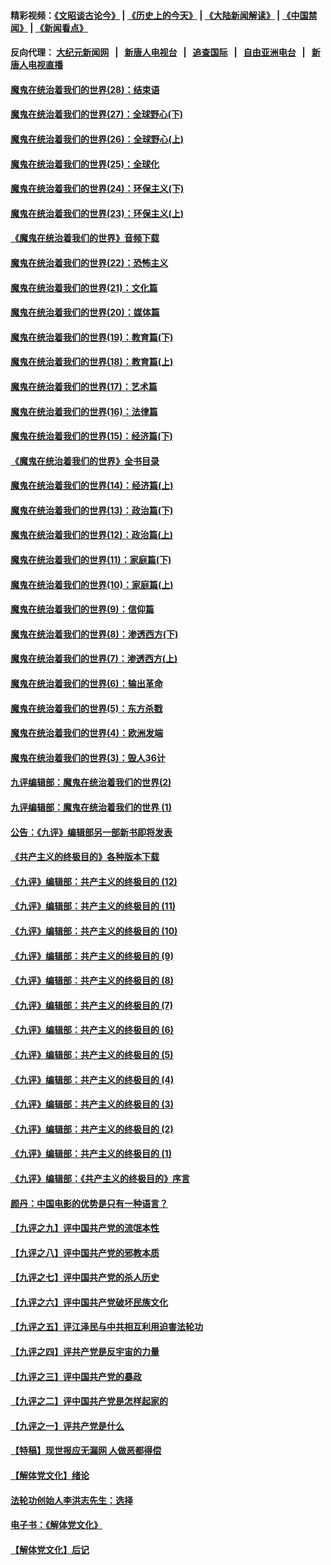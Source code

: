#### 精彩视频：[《文昭谈古论今》](http://95.179.137.68/wenzhao) | [《历史上的今天》](http://95.179.137.68/today-in-history) | [《大陆新闻解读》](http://95.179.137.68/ntdtv-comedy) | [《中国禁闻》](http://95.179.137.68/ntdtv-news) | [《新闻看点》](http://95.179.137.68/news-insight) 

 #### 反向代理： [大纪元新闻网](http://95.179.137.68:10080/) &nbsp;&nbsp;|&nbsp;&nbsp; [新唐人电视台](http://95.179.137.68:8000/) &nbsp;&nbsp;|&nbsp;&nbsp; [追查国际](http://95.179.137.68:10010/) &nbsp;&nbsp;|&nbsp;&nbsp; [自由亚洲电台](http://95.179.137.68:9800/) &nbsp;&nbsp;|&nbsp;&nbsp; [新唐人电视直播](http://95.179.137.68/) 

#### [魔鬼在统治着我们的世界(28)：结束语](../pages/nsc422/n10936246.md?t=02170337) 

#### [魔鬼在统治着我们的世界(27)：全球野心(下)](../pages/nsc422/n10928319.md?t=02170337) 

#### [魔鬼在统治着我们的世界(26)：全球野心(上)](../pages/nsc422/n10900318.md?t=02170337) 

#### [魔鬼在统治着我们的世界(25)：全球化](../pages/nsc422/n10788205.md?t=02170337) 

#### [魔鬼在统治着我们的世界(24)：环保主义(下)](../pages/nsc422/n10695307.md?t=02170337) 

#### [魔鬼在统治着我们的世界(23)：环保主义(上)](../pages/nsc422/n10688613.md?t=02170337) 

#### [《魔鬼在统治着我们的世界》音频下载](../pages/nsc422/n10635553.md?t=02170337) 

#### [魔鬼在统治着我们的世界(22)：恐怖主义](../pages/nsc422/n10614727.md?t=02170337) 

#### [魔鬼在统治着我们的世界(21)：文化篇](../pages/nsc422/n10597706.md?t=02170337) 

#### [魔鬼在统治着我们的世界(20)：媒体篇](../pages/nsc422/n10586579.md?t=02170337) 

#### [魔鬼在统治着我们的世界(19)：教育篇(下)](../pages/nsc422/n10564808.md?t=02170337) 

#### [魔鬼在统治着我们的世界(18)：教育篇(上)](../pages/nsc422/n10526970.md?t=02170337) 

#### [魔鬼在统治着我们的世界(17)：艺术篇](../pages/nsc422/n10499093.md?t=02170337) 

#### [魔鬼在统治着我们的世界(16)：法律篇](../pages/nsc422/n10485969.md?t=02170337) 

#### [魔鬼在统治着我们的世界(15)：经济篇(下)](../pages/nsc422/n10469975.md?t=02170337) 

#### [《魔鬼在统治着我们的世界》全书目录](../pages/nsc422/n10464261.md?t=02170337) 

#### [魔鬼在统治着我们的世界(14)：经济篇(上)](../pages/nsc422/n10457370.md?t=02170337) 

#### [魔鬼在统治着我们的世界(13)：政治篇(下)](../pages/nsc422/n10448270.md?t=02170337) 

#### [魔鬼在统治着我们的世界(12)：政治篇(上)](../pages/nsc422/n10444576.md?t=02170337) 

#### [魔鬼在统治着我们的世界(11)：家庭篇(下)](../pages/nsc422/n10440961.md?t=02170337) 

#### [魔鬼在统治着我们的世界(10)：家庭篇(上)](../pages/nsc422/n10435448.md?t=02170337) 

#### [魔鬼在统治着我们的世界(9)：信仰篇](../pages/nsc422/n10432159.md?t=02170337) 

#### [魔鬼在统治着我们的世界(8)：渗透西方(下)](../pages/nsc422/n10429603.md?t=02170337) 

#### [魔鬼在统治着我们的世界(7)：渗透西方(上)](../pages/nsc422/n10426013.md?t=02170337) 

#### [魔鬼在统治着我们的世界(6)：输出革命](../pages/nsc422/n10421536.md?t=02170337) 

#### [魔鬼在统治着我们的世界(5)：东方杀戮](../pages/nsc422/n10417707.md?t=02170337) 

#### [魔鬼在统治着我们的世界(4)：欧洲发端](../pages/nsc422/n10414890.md?t=02170337) 

#### [魔鬼在统治着我们的世界(3)：毁人36计](../pages/nsc422/n10411583.md?t=02170337) 

#### [九评编辑部：魔鬼在统治着我们的世界(2)](../pages/nsc422/n10410036.md?t=02170337) 

#### [九评编辑部：魔鬼在统治着我们的世界 (1)](../pages/nsc422/n10406825.md?t=02170337) 

#### [公告：《九评》编辑部另一部新书即将发表](../pages/nsc422/n10405104.md?t=02170337) 

#### [《共产主义的终极目的》各种版本下载](../pages/nsc422/n10022138.md?t=02170337) 

#### [《九评》编辑部：共产主义的终极目的 (12)](../pages/nsc422/n9933272.md?t=02170337) 

#### [《九评》编辑部：共产主义的终极目的 (11)](../pages/nsc422/n9924973.md?t=02170337) 

#### [《九评》编辑部：共产主义的终极目的 (10)](../pages/nsc422/n9920883.md?t=02170337) 

#### [《九评》编辑部：共产主义的终极目的 (9)](../pages/nsc422/n9916363.md?t=02170337) 

#### [《九评》编辑部：共产主义的终极目的 (8)](../pages/nsc422/n9912488.md?t=02170337) 

#### [《九评》编辑部：共产主义的终极目的 (7)](../pages/nsc422/n9901176.md?t=02170337) 

#### [《九评》编辑部：共产主义的终极目的 (6)](../pages/nsc422/n9899359.md?t=02170337) 

#### [《九评》编辑部：共产主义的终极目的 (5)](../pages/nsc422/n9893174.md?t=02170337) 

#### [《九评》编辑部：共产主义的终极目的 (4)](../pages/nsc422/n9891246.md?t=02170337) 

#### [《九评》编辑部：共产主义的终极目的 (3)](../pages/nsc422/n9879879.md?t=02170337) 

#### [《九评》编辑部：共产主义的终极目的 (2)](../pages/nsc422/n9876205.md?t=02170337) 

#### [《九评》编辑部：共产主义的终极目的 (1)](../pages/nsc422/n9865857.md?t=02170337) 

#### [《九评》编辑部：《共产主义的终极目的》序言](../pages/nsc422/n9862666.md?t=02170337) 

#### [颜丹：中国电影的优势是只有一种语言？](../pages/nsc422/n9583062.md?t=02170337) 

#### [【九评之九】评中国共产党的流氓本性](../pages/nsc422/n737542.md?t=02170337) 

#### [【九评之八】评中国共产党的邪教本质](../pages/nsc422/n735942.md?t=02170337) 

#### [【九评之七】评中国共产党的杀人历史](../pages/nsc422/n733806.md?t=02170337) 

#### [【九评之六】评中国共产党破坏民族文化](../pages/nsc422/n731667.md?t=02170337) 

#### [【九评之五】评江泽民与中共相互利用迫害法轮功](../pages/nsc422/n730058.md?t=02170337) 

#### [【九评之四】评共产党是反宇宙的力量](../pages/nsc422/n727814.md?t=02170337) 

#### [【九评之三】评中国共产党的暴政](../pages/nsc422/n725597.md?t=02170337) 

#### [【九评之二】评中国共产党是怎样起家的](../pages/nsc422/n723946.md?t=02170337) 

#### [【九评之一】评共产党是什么](../pages/nsc422/n722529.md?t=02170337) 

#### [【特稿】现世报应无漏网 人做恶都得偿](../pages/nsc422/n4215167.md?t=02170337) 

#### [【解体党文化】绪论](../pages/nsc422/n1449356.md?t=02170337) 

#### [法轮功创始人李洪志先生：选择](../pages/nsc422/n3580738.md?t=02170337) 

#### [电子书：《解体党文化》](../pages/nsc422/n1573484.md?t=02170337) 

#### [【解体党文化】后记](../pages/nsc422/n1531999.md?t=02170337) 

